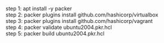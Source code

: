 step 1: apt install -y packer</br>
step 2: packer plugins install github.com/hashicorp/virtualbox</br>
step 3: packer plugins install github.com/hashicorp/vagrant</br>
step 4: packer validate ubuntu2004.pkr.hcl</br>
step 5: packer build ubuntu2004.pkr.hcl</br>
